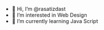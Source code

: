 - 👋 Hi, I’m @rasatizdast
- 👀 I’m interested in Web Design
- 🌱 I’m currently learning Java Script

<!---
rasatizdast/rasatizdast is a ✨ special ✨ repository because its `README.md` (this file) appears on your GitHub profile.
You can click the Preview link to take a look at your changes.
--->
